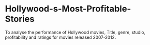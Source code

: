 # Hollywood-s-Most-Profitable-Stories
To analyse the performance of Hollywood movies, Title, genre, studio, profitability and ratings for movies released 2007-2012.
